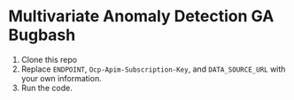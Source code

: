 # Multivariate Anomaly Detection GA Bugbash

1. Clone this repo
1. Replace `ENDPOINT`, `Ocp-Apim-Subscription-Key`, and `DATA_SOURCE_URL` with your own information.
1. Run the code.